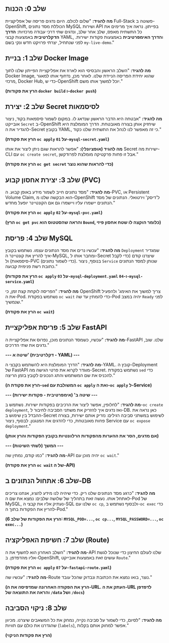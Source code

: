 ## שלב 0: הכנות

**מה להגיד:** "שלום לכולם. היום נדגים פריסה של אפליקציית Full-Stack פשוטה ב-OpenShift, הכוללת מסד נתונים MySQL ושירות API בפייתון. נראה איך מרימים את כל התשתית מאפס, שלב אחר שלב, ונדגים שתי דרכי עבודה מרכזיות: **הדרך הדקלרטיבית** באמצעות קבצי YAML, ו**הדרך האימפרטיבית** באמצעות פקודות ישירות. לפני שנתחיל, יצרתי פרויקט חדש ונקי בשם `my-live-demo`."

## שלב 1: בניית Docker Image

**מה להגיד:** "השלב הראשון והבסיסי הוא לארוז את אפליקציית הפייתון שלנו לתוך Docker Image, שהוא יחידת הפריסה הניידת שלנו. לאחר מכן, נדחוף אותו למאגר מרכזי, Docker Hub, כדי ש-OpenShift יוכל למשוך אותו משם."

**(הרץ את פקודות `docker build` ו-`docker push`)**

## שלב 2: יצירת Secret לסיסמאות

**מה להגיד:** "אבטחה היא הדבר הראשון שנדאג לו. במקום לשמור סיסמאות בקוד, ניצור אובייקט `Secret` ב-OpenShift שיחזיק אותן בצורה מאובטחת. הדרך המומלצת היא להגדיר את ה-Secret בקובץ YAML, כי זה מאפשר לנו לנהל את התשתית שלנו כקוד."

**(הרץ את פקודת `oc apply` על `01-mysql-secret.yaml`)**

**מה להגיד (אופציונלי):** "אפשר להראות שגם ניתן ליצור את אותו Secret ישירות מה-CLI עם `oc create secret`, אבל זו פחות פרקטיקה מומלצת לפרודקשן."

**(הרץ את פקודת `oc get secret` כדי להראות שהוא נוצר)**

## שלב 3: יצירת אחסון קבוע (PVC)

**מה להגיד:** "מסד נתונים חייב לשמור מידע באופן קבוע. ה-PVC, או Persistent Volume Claim, הוא הבקשה שלנו מ-OpenShift ל'דיסק' וירטואלי. הנתונים של מסד הנתונים יישמרו עליו ויישמרו גם אם הקונטיינר יופעל מחדש."

**(הרץ את פקודת `oc apply` על `02-mysql-pvc.yaml`)**

**(הרץ `oc get pvc` והראה שהסטטוס הוא `Bound`, כלומר הוקצה לו שטח אחסון פיזי)**

## שלב 4: פריסת MySQL

**מה להגיד:** "עכשיו נרים את מסד הנתונים עצמו. נשתמש בקובץ `Deployment` שמגדיר איך להריץ את קונטיינר ה-MySQL, ומחבר אותו ל-Secret שיצרנו קודם (כדי לקבל סיסמאות) ול-PVC (כדי לשמור נתונים). בנוסף, ניצור `Service` שנותן למסד הנתונים כתובת רשת פנימית קבועה."

**(הרץ את פקודות `oc apply` על `03-mysql-deployment.yaml` ו-`04-mysql-service.yaml`)**

**מה להגיד:** "הפריסה לוקחת קצת זמן, כי OpenShift צריך למשוך את האימג' ולהפעיל את ה-Pod. נשתמש בפקודת `oc wait` כדי להמתין עד שה-Pod יהיה במצב `Ready` לפני שנמשיך."

**(הרץ את פקודת `oc wait`)**

## שלב 5: פריסת אפליקציית FastAPI

**מה להגיד:** "עכשיו, כשמסד הנתונים מוכן, נפרוס את אפליקציית ה-FastAPI שלנו. שוב, נדגים את שתי הדרכים."

**--- שיטה א' (דקלרטיבית - YAML) ---**

**מה להגיד:** "הדרך המומלצת היא להשתמש בקבצי ה-YAML. קובץ ה-Deployment של FastAPI מוגדר לקרוא את פרטי הגישה מה-Secret. נשתמש בפקודת `sed` כדי להכניס את שם המשתמש והתג הנכונים לקובץ בזמן הריצה."

**(הרץ את פקודת ה-`sed` המשולבת עם `oc apply` ואת ה-`oc apply` ל-Service)**

**--- שיטה ב' (אימפרטיבית - פקודות ישירות) ---**

**מה להגיד:** "לחלופין, אפשר ליצור את הרכיבים בפקודות ישירות. נשתמש ב-`oc create deployment`, ואז נדגים איך להזריק את משתני הסביבה לחיבור ל-DB. כאן נראה את ההבדל בין שימוש ב-Secret לשימוש במשתני סביבה רגילים: נזריק אותם ישירות, בצורה פחות מאובטחת, כדי להדגים את המנגנון. לבסוף, ניצור Service עם `oc expose deployment`."

**(אם מדגים, הסר את ההערות מהפקודות הרלוונטיות בקובץ הפקודות והרץ אותן)**

**--- המשך (לשתי השיטות) ---**

**מה להגיד:** "כמו קודם, נמתין שה-API יהיה מוכן עם `oc wait`."

**(הרץ את פקודת `oc wait` של ה-API)**

## שלב 6: אתחול הנתונים ב-DB

**מה להגיד:** "כרגע מסד הנתונים שלנו ריק. כדי שיהיה לנו מידע להציג, אנחנו צריכים לאתחל אותו. נעשה זאת בתהליך של שלושה שלבים: נמצא את שם ה-Pod של MySQL, נעתיק אליו את קבצי ה-SQL שלנו עם `oc cp`, ולבסוף נשתמש ב-`oc exec` כדי להריץ את הפקודות בתוך ה-Pod."

**(הרץ את הפקודות של שלב 6: `MYSQL_POD=...`, `oc cp...`, `MYSQL_PASSWORD=...`, `oc exec...`)**

## שלב 7: חשיפת האפליקציה (Route)

**מה להגיד:** "השלב האחרון הוא לחשוף את ה-API שלנו לעולם החיצון כדי שנוכל לגשת אליו מהדפדפן. ב-OpenShift, עושים זאת באמצעות אובייקט `Route`."

**(הרץ את פקודת `oc apply` על `07-fastapi-route.yaml`)**

**מה להגיד:** "עכשיו שה-Route נוצר, בואו נמצא את הכתובת ונבדוק שהכל עובד."

**(הרץ את הפקודה האחרונה שמדפיסה את ה-URL. העתק את ה-URL לדפדפן והראה את התוצאה של `/data` ושל `/docs`)**

## שלב 8: ניקוי הסביבה

**מה להגיד:** "לסיום, כדי לשמור על סביבה נקייה, נמחק את כל המשאבים שיצרנו. מכיוון שהגדרנו את כולם עם תוויות (`labels`), אפשר למחוק אותם בקלות."

**(הרץ את פקודות הניקוי)**